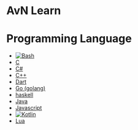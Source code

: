# AvN Learn

# Programming Language

- [![Bash](https://duckduckgo.com/i/b34d8a011d7ad9f6.png)](https://github.com/avnlearn/avnlearn/blob/main/markdown/programming%20language/bash/README.md)
- [C](https://github.com/avnlearn/avnlearn/blob/main/markdown/programming%20language/c/README.md)
- [C#](https://github.com/avnlearn/avnlearn/blob/main/markdown/programming%20language/c++/README.md)
- [C++](https://github.com/avnlearn/avnlearn/blob/main/markdown/programming%20language/c++/README.md)
- [Dart](https://github.com/avnlearn/avnlearn/blob/main/markdown/programming%20language/dart/README.md)
- [Go (golang)](https://github.com/avnlearn/avnlearn/blob/main/markdown/programming%20language/go/README.md)
- [haskell](https://github.com/avnlearn/avnlearn/blob/main/markdown/programming%20language/haskell/README.md)
- [Java](https://github.com/avnlearn/avnlearn/blob/main/markdown/programming%20language/java/README.md)
- [Javascript](https://github.com/avnlearn/avnlearn/blob/main/markdown/programming%20language/javascript/README.md)
- [![Kotlin](https://kotlinlang.org/docs/images/kotlin-logo.png)](https://github.com/avnlearn/avnlearn/blob/main/markdown/programming%20language/Kotlin/README.md)
- [Lua](https://github.com/avnlearn/avnlearn/blob/main/markdown/programming%20language/lua/README.md)


















